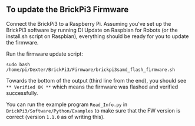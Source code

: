 To update the BrickPi3 Firmware
-------------------------------

Connect the BrickPi3 to a Raspberry Pi. Assuming you've set up the BrickPi3
software by running DI Update on Raspbian for Robots (or the install.sh script
on Raspbian), everything should be ready for you to update the firmware.

Run the firmware update script:

    sudo bash /home/pi/Dexter/BrickPi3/Firmware/brickpi3samd_flash_firmware.sh

Towards the bottom of the output (third line from the end), you should see
`** Verified OK **` which means the firmware was flashed and verified successfully.

You can run the example program `Read_Info.py` in `BrickPi3/Software/Python/Examples`
to make sure that the FW version is correct (version `1.1.0` as of writing this).
